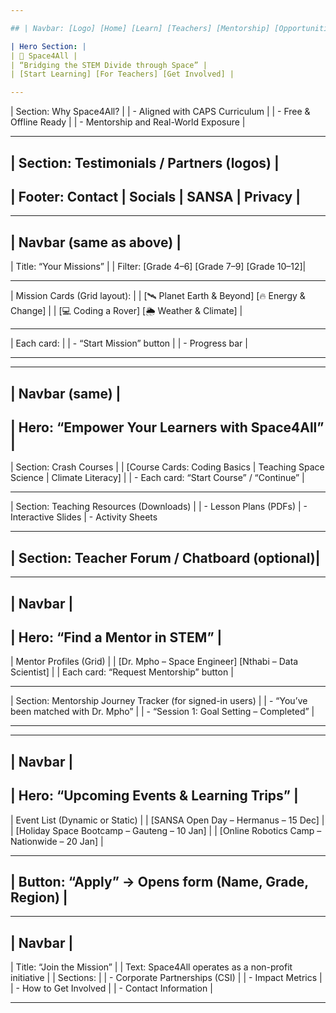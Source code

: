 ```yaml
---

## | Navbar: [Logo] [Home] [Learn] [Teachers] [Mentorship] [Opportunities] [Login] |

| Hero Section: |
| 🚀 Space4All |
| “Bridging the STEM Divide through Space” |
| [Start Learning] [For Teachers] [Get Involved] |

---
```


| Section: Why Space4All? |
| - Aligned with CAPS Curriculum |
| - Free & Offline Ready |
| - Mentorship and Real-World Exposure |

---

## | Section: Testimonials / Partners (logos) |

## | Footer: Contact | Socials | SANSA | Privacy |

---

## | Navbar (same as above) |

| Title: “Your Missions” |
| Filter: [Grade 4–6] [Grade 7–9] [Grade 10–12]|

---

| Mission Cards (Grid layout): |
| [🛰️ Planet Earth & Beyond] [🔥 Energy & Change] |
| [💻 Coding a Rover] [🌦️ Weather & Climate] |

---

| Each card: |
| - “Start Mission” button |
| - Progress bar |

---

---

## | Navbar (same) |

## | Hero: “Empower Your Learners with Space4All” |

| Section: Crash Courses |
| [Course Cards: Coding Basics | Teaching Space Science | Climate Literacy] |
| - Each card: “Start Course” / “Continue” |

---

| Section: Teaching Resources (Downloads) |
| - Lesson Plans (PDFs)
| - Interactive Slides
| - Activity Sheets

---

## | Section: Teacher Forum / Chatboard (optional)|

---

## | Navbar |

## | Hero: “Find a Mentor in STEM” |

| Mentor Profiles (Grid) |
| [Dr. Mpho – Space Engineer] [Nthabi – Data Scientist] |
| Each card: “Request Mentorship” button |

---

| Section: Mentorship Journey Tracker (for signed-in users) |
| - “You’ve been matched with Dr. Mpho” |
| - “Session 1: Goal Setting – Completed” |

---

---

## | Navbar |

## | Hero: “Upcoming Events & Learning Trips” |

| Event List (Dynamic or Static) |
| [SANSA Open Day – Hermanus – 15 Dec] |
| [Holiday Space Bootcamp – Gauteng – 10 Jan] |
| [Online Robotics Camp – Nationwide – 20 Jan] |

---

## | Button: “Apply” → Opens form (Name, Grade, Region) |

---

## | Navbar |

| Title: “Join the Mission” |
| Text: Space4All operates as a non-profit initiative |
| Sections: |
| - Corporate Partnerships (CSI) |
| - Impact Metrics |
| - How to Get Involved |
| - Contact Information |

---
